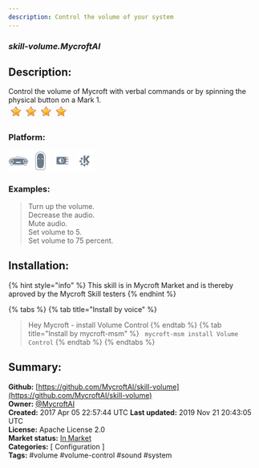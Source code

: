 ```yaml
---
description: Control the volume of your system
---
```


### _skill-volume.MycroftAI_  
## Description:  
Control the volume of Mycroft with verbal commands or by spinning the physical
button on a Mark 1.  
![](../.gitbook/assets/star.png)![](../.gitbook/assets/star.png)![](../.gitbook/assets/star.png)![](../.gitbook/assets/star.png)  
### Platform:  
 ![Mark I](../.gitbook/assets/mark-1-icon.png)  ![Mark II](../.gitbook/assets/mark-2-icon.png)  ![Picroft](../.gitbook/assets/picroft-icon.png)  ![plasmoid](../.gitbook/assets/kde.png)   
### Examples:  
> Turn up the volume.  
> Decrease the audio.  
> Mute audio.  
> Set volume to 5.  
> Set volume to 75 percent.  
  
## Installation:  
{% hint style="info" %}
This skill is in Mycroft Market and is thereby aproved by the Mycroft Skill testers
{% endhint %}
    
{% tabs %}
{% tab title="Install by voice" %}
> Hey Mycroft - install Volume Control
{% endtab %}
  {% tab title="Install by mycroft-msm" %}
``` mycroft-msm install Volume Control```
{% endtab %}
  {% endtabs %}
    
## Summary:  
**Github:** [https://github.com/MycroftAI/skill-volume](https://github.com/MycroftAI/skill-volume)  
**Owner:** [@MycroftAI](https://github.com/MycroftAI)  
**Created:** 2017 Apr 05 22:57:44 UTC  **Last updated:** 2019 Nov 21 20:43:05 UTC  
**License:** Apache License 2.0  
**Market status:** [In Market](https://market.mycroft.ai/skill/mycroft-volume)  
**Categories:** [ Configuration ]   
**Tags:** \#volume \#volume-control \#sound \#system   
